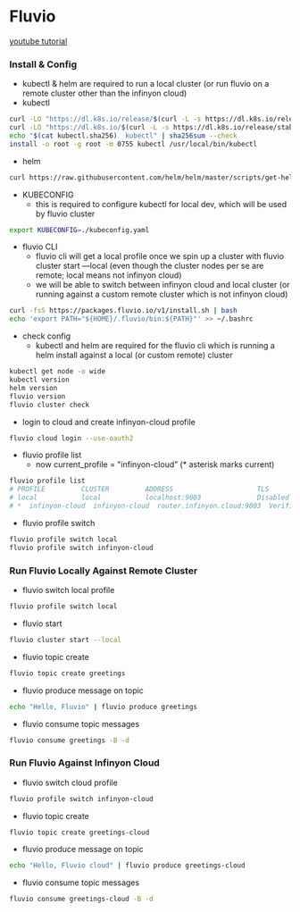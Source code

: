 # Fluvio

[youtube tutorial](https://youtu.be/_vP5KlbO6og)

### Install & Config

- kubectl & helm are required to run a local cluster (or run fluvio on a remote cluster other than the infinyon cloud)
- kubectl

```bash
curl -LO "https://dl.k8s.io/release/$(curl -L -s https://dl.k8s.io/release/stable.txt)/bin/linux/amd64/kubectl"
curl -LO "https://dl.k8s.io/$(curl -L -s https://dl.k8s.io/release/stable.txt)/bin/linux/amd64/kubectl.sha256"
echo "$(cat kubectl.sha256)  kubectl" | sha256sum --check
install -o root -g root -m 0755 kubectl /usr/local/bin/kubectl
```

- helm

```bash
curl https://raw.githubusercontent.com/helm/helm/master/scripts/get-helm-3 | bash
```

- KUBECONFIG
  - this is required to configure kubectl for local dev, which will be used by fluvio cluster

```bash
export KUBECONFIG=./kubeconfig.yaml
```

- fluvio CLI
  - fluvio cli will get a local profile once we spin up a cluster with fluvio cluster start —local (even though the cluster nodes per se are remote; local means not infinyon cloud)
  - we will be able to switch between infinyon cloud and local cluster (or running against a custom remote cluster which is not infinyon cloud)

```bash
curl -fsS https://packages.fluvio.io/v1/install.sh | bash
echo 'export PATH="${HOME}/.fluvio/bin:${PATH}"' >> ~/.bashrc
```

- check config
  - kubectl and helm are required for the fluvio cli which is running a helm install against a local (or custom remote) cluster

```bash
kubectl get node -o wide
kubectl version
helm version
fluvio version
fluvio cluster check
```

- login to cloud and create infinyon-cloud profile

```bash
fluvio cloud login --use-oauth2
```

- fluvio profile list
  - now current_profile = "infinyon-cloud” (\* asterisk marks current)

```bash
fluvio profile list
# PROFILE         CLUSTER         ADDRESS                     TLS
# local           local           localhost:9003              Disabled
# *  infinyon-cloud  infinyon-cloud  router.infinyon.cloud:9003  Verified
```

- fluvio profile switch

```bash
fluvio profile switch local
fluvio profile switch infinyon-cloud
```

### Run Fluvio Locally Against Remote Cluster

- fluvio switch local profile

```bash
fluvio profile switch local
```

- fluvio start

```bash
fluvio cluster start --local
```

- fluvio topic create

```bash
fluvio topic create greetings
```

- fluvio produce message on topic

```bash
echo "Hello, Fluvio" | fluvio produce greetings
```

- fluvio consume topic messages

```bash
fluvio consume greetings -B -d
```

###

### Run Fluvio Against Infinyon Cloud

- fluvio switch cloud profile

```bash
fluvio profile switch infinyon-cloud
```

- fluvio topic create

```bash
fluvio topic create greetings-cloud
```

- fluvio produce message on topic

```bash
echo "Hello, Fluvio cloud" | fluvio produce greetings-cloud
```

- fluvio consume topic messages

```bash
fluvio consume greetings-cloud -B -d
```
